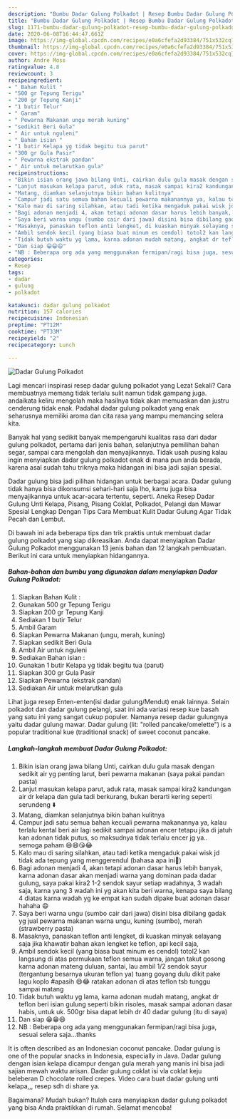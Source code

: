 ```yaml
---
description: "Bumbu Dadar Gulung Polkadot | Resep Bumbu Dadar Gulung Polkadot Yang Bikin Ngiler"
title: "Bumbu Dadar Gulung Polkadot | Resep Bumbu Dadar Gulung Polkadot Yang Bikin Ngiler"
slug: 1171-bumbu-dadar-gulung-polkadot-resep-bumbu-dadar-gulung-polkadot-yang-bikin-ngiler
date: 2020-06-08T16:44:47.661Z
image: https://img-global.cpcdn.com/recipes/e0a6cfefa2d93384/751x532cq70/dadar-gulung-polkadot-foto-resep-utama.jpg
thumbnail: https://img-global.cpcdn.com/recipes/e0a6cfefa2d93384/751x532cq70/dadar-gulung-polkadot-foto-resep-utama.jpg
cover: https://img-global.cpcdn.com/recipes/e0a6cfefa2d93384/751x532cq70/dadar-gulung-polkadot-foto-resep-utama.jpg
author: Andre Moss
ratingvalue: 4.8
reviewcount: 3
recipeingredient:
- " Bahan Kulit "
- "500 gr Tepung Terigu"
- "200 gr Tepung Kanji"
- "1 butir Telur"
- " Garam"
- " Pewarna Makanan ungu merah kuning"
- "sedikit Beri Gula"
- " Air untuk nguleni"
- " Bahan isian "
- "1 butir Kelapa yg tidak begitu tua parut"
- "300 gr Gula Pasir"
- " Pewarna ekstrak pandan"
- " Air untuk melarutkan gula"
recipeinstructions:
- "Bikin isian orang jawa bilang Unti, cairkan dulu gula masak dengan sedikit air yg penting larut, beri pewarna makanan (saya pakai pandan pasta)"
- "Lanjut masukan kelapa parut, aduk rata, masak sampai kira2 kandungan air dr kelapa dan gula tadi berkurang, bukan berarti kering seperti serundeng ⬇️"
- "Matang, diamkan selanjutnya bikin bahan kulitnya"
- "Campur jadi satu semua bahan kecuali pewarna makanannya ya, kalau terlalu kental beri air lagi sedikit sampai adonan encer tetapu jika di jatuh kan adonan tidak putus, so maksudnya tidak terlalu encer jg ya.. semoga paham 😄😄😘😂"
- "Kalo mau di saring silahkan, atau tadi ketika mengaduk pakai wisk jd tidak ada tepung yang menggerendul (bahasa apa ini🤣)"
- "Bagi adonan menjadi 4, akan tetapi adonan dasar harus lebih banyak, karna adonan dasar akan menjadi warna yang dominan pada dadar gulung, saya pakai kira2 1-2 sendok sayur setiap wadahnya, 3 wadah saja, karna yang 3 wadah ini yg akan kita beri warna, kenapa saya bilang 4 diatas karna wadah yg ke empat kan sudah dipake buat adonan dasar hahaha 😄"
- "Saya beri warna ungu (sumbo cair dari jawa) disini bisa dibilang gadak yg jual pewarna makanan warna ungu, kuning (sumbo), merah (strawberry pasta)"
- "Masaknya, panaskan teflon anti lengket, di kuaskan minyak selayang saja jika khawatir bahan akan lengket ke teflon, api kecil saja,"
- "Ambil sendok kecil (yang biasa buat minum es cendol) totol2 kan langsung di atas permukaan teflon semua warna, jangan takut gosong karna adonan mateng duluan, santai, lau ambil 1/2 sendok sayur (tergantung besarnya ukuran teflon ya) tuang goyang dulu dikit pake lagu koplo #apasih 😄😂 ratakan adonan di atas teflon tsb tunggu sampai matang"
- "Tidak butuh waktu yg lama, karna adonan mudah matang, angkat dr teflon beri isian gulung seperti bikin risoles, masak sampai adonan dasar habis, untuk uk. 500gr bisa dapat lebih dr 40 dadar gulung (itu di saya)"
- "Dan siap 😁😁😄"
- "NB : Beberapa org ada yang menggunakan fermipan/ragi bisa juga, sesuai selera saja...thanks"
categories:
- Resep
tags:
- dadar
- gulung
- polkadot

katakunci: dadar gulung polkadot 
nutrition: 157 calories
recipecuisine: Indonesian
preptime: "PT12M"
cooktime: "PT33M"
recipeyield: "2"
recipecategory: Lunch

---
```



![Dadar Gulung Polkadot](https://img-global.cpcdn.com/recipes/e0a6cfefa2d93384/751x532cq70/dadar-gulung-polkadot-foto-resep-utama.jpg)

Lagi mencari inspirasi resep dadar gulung polkadot yang Lezat Sekali? Cara membuatnya memang tidak terlalu sulit namun tidak gampang juga. andaikata keliru mengolah maka hasilnya tidak akan memuaskan dan justru cenderung tidak enak. Padahal dadar gulung polkadot yang enak seharusnya memiliki aroma dan cita rasa yang mampu memancing selera kita.

Banyak hal yang sedikit banyak mempengaruhi kualitas rasa dari dadar gulung polkadot, pertama dari jenis bahan, selanjutnya pemilihan bahan segar, sampai cara mengolah dan menyajikannya. Tidak usah pusing kalau ingin menyiapkan dadar gulung polkadot enak di mana pun anda berada, karena asal sudah tahu triknya maka hidangan ini bisa jadi sajian spesial.

Dadar gulung bisa jadi pilihan hidangan untuk berbagai acara. Dadar gulung tidak hanya bisa dikonsumsi sehari-hari saja lho, kamu juga bisa menyajikannya untuk acar-acara tertentu, seperti. Aneka Resep Dadar Gulung Unti Kelapa, Pisang, Pisang Coklat, Polkadot, Pelangi dan Mawar Spesial Lengkap Dengan Tips Cara Membuat Kulit Dadar Gulung Agar Tidak Pecah dan Lembut.


Di bawah ini ada beberapa tips dan trik praktis untuk membuat dadar gulung polkadot yang siap dikreasikan. Anda dapat menyiapkan Dadar Gulung Polkadot menggunakan 13 jenis bahan dan 12 langkah pembuatan. Berikut ini cara untuk menyiapkan hidangannya.

<!--inarticleads1-->

##### Bahan-bahan dan bumbu yang digunakan dalam menyiapkan Dadar Gulung Polkadot:

1. Siapkan  Bahan Kulit :
1. Gunakan 500 gr Tepung Terigu
1. Siapkan 200 gr Tepung Kanji
1. Sediakan 1 butir Telur
1. Ambil  Garam
1. Siapkan  Pewarna Makanan (ungu, merah, kuning)
1. Siapkan sedikit Beri Gula
1. Ambil  Air untuk nguleni
1. Sediakan  Bahan isian :
1. Gunakan 1 butir Kelapa yg tidak begitu tua (parut)
1. Siapkan 300 gr Gula Pasir
1. Siapkan  Pewarna (ekstrak pandan)
1. Sediakan  Air untuk melarutkan gula


Lihat juga resep Enten-enten(isi dadar gulung/Mendut) enak lainnya. Selain polkadot dan dadar gulung pelangi, saat ini ada variasi resep kue basah yang satu ini yang sangat cukup populer. Namanya resep dadar gulungnya yaitu dadar gulung mawar. Dadar gulung (lit: &#34;rolled pancake/omelette&#34;) is a popular traditional kue (traditional snack) of sweet coconut pancake. 

<!--inarticleads2-->

##### Langkah-langkah membuat Dadar Gulung Polkadot:

1. Bikin isian orang jawa bilang Unti, cairkan dulu gula masak dengan sedikit air yg penting larut, beri pewarna makanan (saya pakai pandan pasta)
1. Lanjut masukan kelapa parut, aduk rata, masak sampai kira2 kandungan air dr kelapa dan gula tadi berkurang, bukan berarti kering seperti serundeng ⬇️
1. Matang, diamkan selanjutnya bikin bahan kulitnya
1. Campur jadi satu semua bahan kecuali pewarna makanannya ya, kalau terlalu kental beri air lagi sedikit sampai adonan encer tetapu jika di jatuh kan adonan tidak putus, so maksudnya tidak terlalu encer jg ya.. semoga paham 😄😄😘😂
1. Kalo mau di saring silahkan, atau tadi ketika mengaduk pakai wisk jd tidak ada tepung yang menggerendul (bahasa apa ini🤣)
1. Bagi adonan menjadi 4, akan tetapi adonan dasar harus lebih banyak, karna adonan dasar akan menjadi warna yang dominan pada dadar gulung, saya pakai kira2 1-2 sendok sayur setiap wadahnya, 3 wadah saja, karna yang 3 wadah ini yg akan kita beri warna, kenapa saya bilang 4 diatas karna wadah yg ke empat kan sudah dipake buat adonan dasar hahaha 😄
1. Saya beri warna ungu (sumbo cair dari jawa) disini bisa dibilang gadak yg jual pewarna makanan warna ungu, kuning (sumbo), merah (strawberry pasta)
1. Masaknya, panaskan teflon anti lengket, di kuaskan minyak selayang saja jika khawatir bahan akan lengket ke teflon, api kecil saja,
1. Ambil sendok kecil (yang biasa buat minum es cendol) totol2 kan langsung di atas permukaan teflon semua warna, jangan takut gosong karna adonan mateng duluan, santai, lau ambil 1/2 sendok sayur (tergantung besarnya ukuran teflon ya) tuang goyang dulu dikit pake lagu koplo #apasih 😄😂 ratakan adonan di atas teflon tsb tunggu sampai matang
1. Tidak butuh waktu yg lama, karna adonan mudah matang, angkat dr teflon beri isian gulung seperti bikin risoles, masak sampai adonan dasar habis, untuk uk. 500gr bisa dapat lebih dr 40 dadar gulung (itu di saya)
1. Dan siap 😁😁😄
1. NB : Beberapa org ada yang menggunakan fermipan/ragi bisa juga, sesuai selera saja...thanks


It is often described as an Indonesian coconut pancake. Dadar gulung is one of the popular snacks in Indonesia, especially in Java. Dadar gulung dengan isian kelapa dicampur dengan gula merah yang manis ini bisa jadi sajian mewah waktu arisan. Dadar gulung coklat isi vla coklat keju beleberan D chocolate rolled crepes. Video cara buat dadar gulung unti kelapa,,, resep sdh di share ya. 

Bagaimana? Mudah bukan? Itulah cara menyiapkan dadar gulung polkadot yang bisa Anda praktikkan di rumah. Selamat mencoba!
